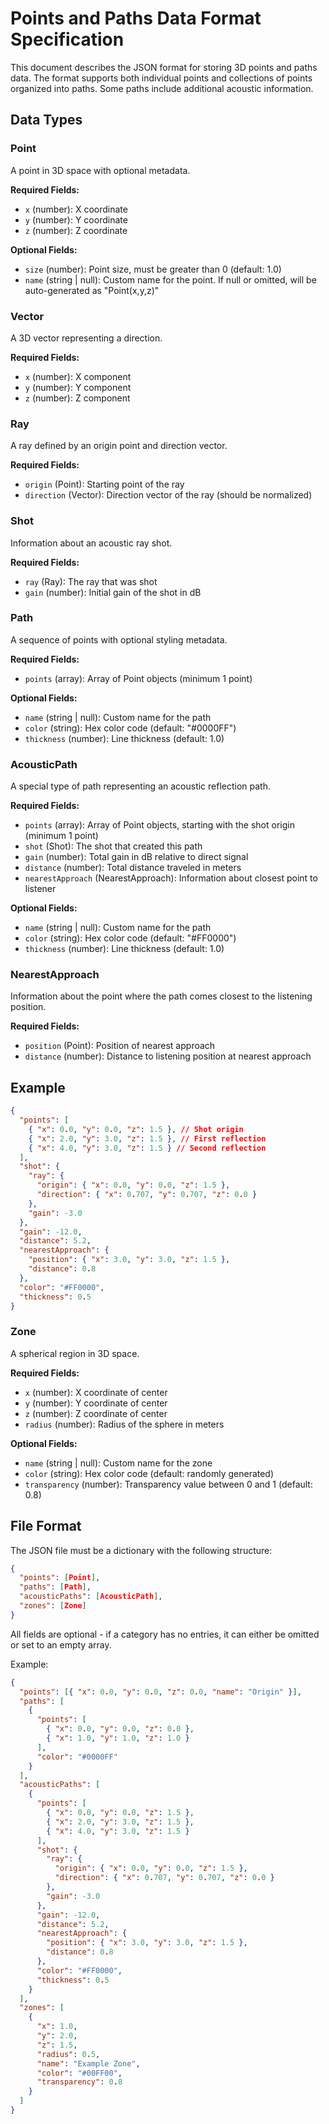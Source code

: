 # Points and Paths Data Format Specification

This document describes the JSON format for storing 3D points and paths data. The format supports both individual points and collections of points organized into paths. Some paths include additional acoustic information.

## Data Types

### Point

A point in 3D space with optional metadata.

**Required Fields:**

- `x` (number): X coordinate
- `y` (number): Y coordinate
- `z` (number): Z coordinate

**Optional Fields:**

- `size` (number): Point size, must be greater than 0 (default: 1.0)
- `name` (string | null): Custom name for the point. If null or omitted, will be auto-generated as "Point(x,y,z)"

### Vector

A 3D vector representing a direction.

**Required Fields:**

- `x` (number): X component
- `y` (number): Y component
- `z` (number): Z component

### Ray

A ray defined by an origin point and direction vector.

**Required Fields:**

- `origin` (Point): Starting point of the ray
- `direction` (Vector): Direction vector of the ray (should be normalized)

### Shot

Information about an acoustic ray shot.

**Required Fields:**

- `ray` (Ray): The ray that was shot
- `gain` (number): Initial gain of the shot in dB

### Path

A sequence of points with optional styling metadata.

**Required Fields:**

- `points` (array): Array of Point objects (minimum 1 point)

**Optional Fields:**

- `name` (string | null): Custom name for the path
- `color` (string): Hex color code (default: "#0000FF")
- `thickness` (number): Line thickness (default: 1.0)

### AcousticPath

A special type of path representing an acoustic reflection path.

**Required Fields:**

- `points` (array): Array of Point objects, starting with the shot origin (minimum 1 point)
- `shot` (Shot): The shot that created this path
- `gain` (number): Total gain in dB relative to direct signal
- `distance` (number): Total distance traveled in meters
- `nearestApproach` (NearestApproach): Information about closest point to listener

**Optional Fields:**

- `name` (string | null): Custom name for the path
- `color` (string): Hex color code (default: "#FF0000")
- `thickness` (number): Line thickness (default: 1.0)

### NearestApproach

Information about the point where the path comes closest to the listening position.

**Required Fields:**

- `position` (Point): Position of nearest approach
- `distance` (number): Distance to listening position at nearest approach

## Example

```json
{
  "points": [
    { "x": 0.0, "y": 0.0, "z": 1.5 }, // Shot origin
    { "x": 2.0, "y": 3.0, "z": 1.5 }, // First reflection
    { "x": 4.0, "y": 3.0, "z": 1.5 } // Second reflection
  ],
  "shot": {
    "ray": {
      "origin": { "x": 0.0, "y": 0.0, "z": 1.5 },
      "direction": { "x": 0.707, "y": 0.707, "z": 0.0 }
    },
    "gain": -3.0
  },
  "gain": -12.0,
  "distance": 5.2,
  "nearestApproach": {
    "position": { "x": 3.0, "y": 3.0, "z": 1.5 },
    "distance": 0.8
  },
  "color": "#FF0000",
  "thickness": 0.5
}
```

### Zone

A spherical region in 3D space.

**Required Fields:**

- `x` (number): X coordinate of center
- `y` (number): Y coordinate of center
- `z` (number): Z coordinate of center
- `radius` (number): Radius of the sphere in meters

**Optional Fields:**

- `name` (string | null): Custom name for the zone
- `color` (string): Hex color code (default: randomly generated)
- `transparency` (number): Transparency value between 0 and 1 (default: 0.8)

## File Format

The JSON file must be a dictionary with the following structure:

```json
{
  "points": [Point],
  "paths": [Path],
  "acousticPaths": [AcousticPath],
  "zones": [Zone]
}
```

All fields are optional - if a category has no entries, it can either be omitted or set to an empty array.

Example:

```json
{
  "points": [{ "x": 0.0, "y": 0.0, "z": 0.0, "name": "Origin" }],
  "paths": [
    {
      "points": [
        { "x": 0.0, "y": 0.0, "z": 0.0 },
        { "x": 1.0, "y": 1.0, "z": 1.0 }
      ],
      "color": "#0000FF"
    }
  ],
  "acousticPaths": [
    {
      "points": [
        { "x": 0.0, "y": 0.0, "z": 1.5 },
        { "x": 2.0, "y": 3.0, "z": 1.5 },
        { "x": 4.0, "y": 3.0, "z": 1.5 }
      ],
      "shot": {
        "ray": {
          "origin": { "x": 0.0, "y": 0.0, "z": 1.5 },
          "direction": { "x": 0.707, "y": 0.707, "z": 0.0 }
        },
        "gain": -3.0
      },
      "gain": -12.0,
      "distance": 5.2,
      "nearestApproach": {
        "position": { "x": 3.0, "y": 3.0, "z": 1.5 },
        "distance": 0.8
      },
      "color": "#FF0000",
      "thickness": 0.5
    }
  ],
  "zones": [
    {
      "x": 1.0,
      "y": 2.0,
      "z": 1.5,
      "radius": 0.5,
      "name": "Example Zone",
      "color": "#00FF00",
      "transparency": 0.8
    }
  ]
}
```
